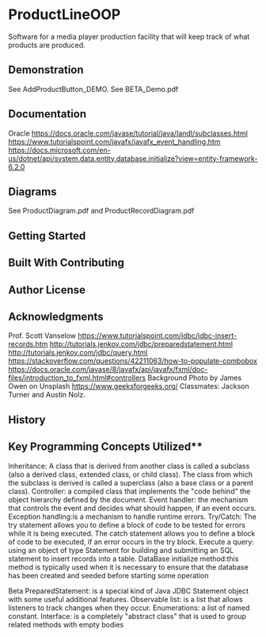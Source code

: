 # ProductLineOOP
Software for a media player production facility that will keep track of what products are produced. 
## Demonstration 
See AddProductButton_DEMO. 
See BETA_Demo.pdf


## Documentation
Oracle
https://docs.oracle.com/javase/tutorial/java/IandI/subclasses.html
https://www.tutorialspoint.com/javafx/javafx_event_handling.htm
https://docs.microsoft.com/en-us/dotnet/api/system.data.entity.database.initialize?view=entity-framework-6.2.0

## Diagrams
See ProductDiagram.pdf and ProductRecordDiagram.pdf   

## Getting Started

## Built With Contributing 

## Author License

## Acknowledgments
Prof. Scott Vanselow
https://www.tutorialspoint.com/jdbc/jdbc-insert-records.htm
http://tutorials.jenkov.com/jdbc/preparedstatement.html
http://tutorials.jenkov.com/jdbc/query.html
https://stackoverflow.com/questions/42211063/how-to-populate-combobox
https://docs.oracle.com/javase/8/javafx/api/javafx/fxml/doc-files/introduction_to_fxml.html#controllers
Background Photo by James Owen on Unsplash
https://www.geeksforgeeks.org/
Classmates: Jackson Turner and Austin Nolz.
## History

## Key Programming Concepts Utilized**
Inheritance: A class that is derived from another class is called a subclass (also a derived class, extended class, or child class). The class from which the subclass is derived is called a superclass (also a base class or a parent class).
Controller: a compiled class that implements the "code behind" the object hierarchy defined by the document.
Event handler: the mechanism that controls the event and decides what should happen, if an event occurs. 
Exception handling:is a mechanism to handle runtime errors.
Try/Catch: The try statement allows you to define a block of code to be tested for errors while it is being executed.
The catch statement allows you to define a block of code to be executed, if an error occurs in the try block. 
Execute a query: using an object of type Statement for building and submitting an SQL statement to insert records into a table.
DataBase initialize method:this method is typically used when it is necessary to ensure that the database has been created and seeded before starting some operation

Beta
PreparedStatement:  is a special kind of Java JDBC Statement object with some useful additional features.
Observable list: is a list that allows listeners to track changes when they occur.
Enumerations: a list of named constant.
Interface: is a completely "abstract class" that is used to group related methods with empty bodies

